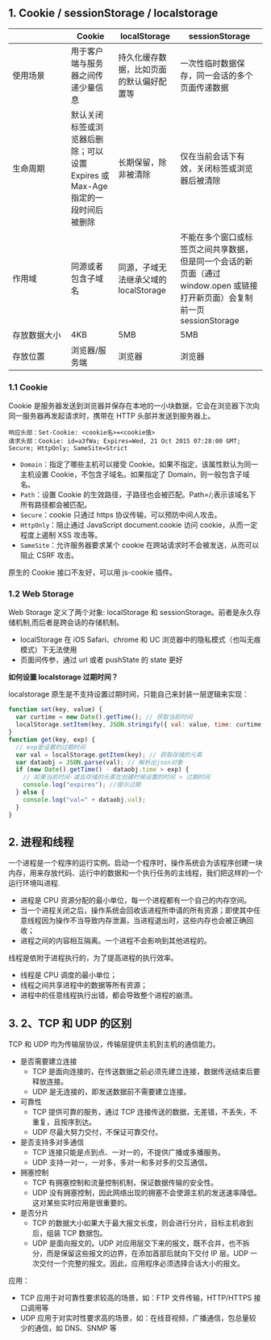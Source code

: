 ## 1. Cookie / sessionStorage / localstorage

| <div style="width:100px;"></div> | Cookie                                                                         | localStorage                             | sessionStorage                                                                                                             |
| -------------------------------- | ------------------------------------------------------------------------------ | ---------------------------------------- | -------------------------------------------------------------------------------------------------------------------------- |
| 使用场景                         | 用于客户端与服务器之间传递少量信息                                             | 持久化缓存数据，比如页面的默认偏好配置等 | 一次性临时数据保存，同一会话的多个页面传递数据                                                                             |
| 生命周期                         | 默认关闭标签或浏览器后删除；可以设置 Expires 或 Max-Age 指定的一段时间后被删除 | 长期保留，除非被清除                     | 仅在当前会话下有效，关闭标签或浏览器后被清除                                                                               |
| 作用域                           | 同源或者包含子域名                                                             | 同源，子域无法继承父域的 localStorage    | 不能在多个窗口或标签页之间共享数据，但是同一个会话的新页面（通过 window.open 或链接打开新页面）会复制前一页 sessionStorage |
| 存放数据大小                     | 4KB                                                                            | 5MB                                      | 5MB                                                                                                                        |
| 存放位置                         | 浏览器/服务端                                                                  | 浏览器                                   | 浏览器                                                                                                                     |

### 1.1 Cookie

Cookie 是服务器发送到浏览器并保存在本地的一小块数据，它会在浏览器下次向同一服务器再发起请求时，携带在 HTTP 头部并发送到服务器上。

```
响应头部：Set-Cookie: <cookie名>=<cookie值>
请求头部：Cookie: id=a3fWa; Expires=Wed, 21 Oct 2015 07:28:00 GMT; Secure; HttpOnly; SameSite=Strict
```

- `Domain`：指定了哪些主机可以接受 Cookie。如果不指定，该属性默认为同一主机设置 Cookie，不包含子域名。如果指定了 Domain，则一般包含子域名。
- `Path`：设置 Cookie 的生效路径，子路径也会被匹配。Path=/;表示该域名下所有路径都会被匹配。
- `Secure`：cookie 只通过 https 协议传输，可以预防中间人攻击。
- `HttpOnly`：阻止通过 JavaScript document.cookie 访问 cookie，从而一定程度上遏制 XSS 攻击等。
- `SameSite`：允许服务器要求某个 cookie 在跨站请求时不会被发送，从而可以阻止 CSRF 攻击。

原生的 Cookie 接口不友好，可以用 js-cookie 插件。

### 1.2 Web Storage

Web Storage 定义了两个对象: localStorage 和 sessionStorage。前者是永久存储机制,而后者是跨会话的存储机制。

- localStorage 在 iOS Safari、chrome 和 UC 浏览器中的隐私模式（也叫无痕模式）下无法使用
- 页面间传参，通过 url 或者 pushState 的 state 更好

**如何设置 localstorage 过期时间？**

localstorage 原生是不支持设置过期时间，只能自己来封装一层逻辑来实现：

```javascript
function set(key, value) {
  var curtime = new Date().getTime(); // 获取当前时间
  localStorage.setItem(key, JSON.stringify({ val: value, time: curtime })); // 转换成json字符串序列
}
function get(key, exp) {
  // exp是设置的过期时间
  var val = localStorage.getItem(key); // 获取存储的元素
  var dataobj = JSON.parse(val); // 解析出json对象
  if (new Date().getTime() - dataobj.time > exp) {
    // 如果当前时间-减去存储的元素在创建时候设置的时间 > 过期时间
    console.log("expires"); //提示过期
  } else {
    console.log("val=" + dataobj.val);
  }
}
```

## 2. 进程和线程

一个进程是一个程序的运行实例。启动一个程序时，操作系统会为该程序创建一块内存，用来存放代码、运行中的数据和一个执行任务的主线程，我们把这样的一个运行环境叫进程.

- 进程是 CPU 资源分配的最小单位，每一个进程都有一个自己的内存空间。
- 当一个进程关闭之后，操作系统会回收该进程所申请的所有资源；即使其中任意线程因为操作不当导致内存泄漏，当进程退出时，这些内存也会被正确回收；
- 进程之间的内容相互隔离。一个进程不会影响到其他进程的。

线程是依附于进程执行的，为了提高进程的执行效率。

- 线程是 CPU 调度的最小单位；
- 线程之间共享进程中的数据等所有资源；
- 进程中的任意线程执行出错，都会导致整个进程的崩溃。

## 3. 2、TCP 和 UDP 的区别

TCP 和 UDP 均为传输层协议，传输层提供主机到主机的通信能力。

- 是否需要建立连接
  - TCP 是面向连接的，在传送数据之前必须先建立连接，数据传送结束后要释放连接。
  - UDP 是无连接的，即发送数据前不需要建立连接。
- 可靠性
  - TCP 提供可靠的服务，通过 TCP 连接传送的数据，无差错，不丢失，不重复，且按序到达。
  - UDP 尽最大努力交付，不保证可靠交付。
- 是否支持多对多通信
  - TCP 连接只能是点到点、一对一的，不提供广播或多播服务。
  - UDP 支持一对一，一对多，多对一和多对多的交互通信。
- 拥塞控制
  - TCP 有拥塞控制和流量控制机制，保证数据传输的安全性。
  - UDP 没有拥塞控制，因此网络出现的拥塞不会使源主机的发送速率降低。这对某些实时应用是很重要的。
- 是否分片
  - TCP 的数据大小如果大于最大报文长度，则会进行分片，目标主机收到后，组装 TCP 数据包。
  - UDP 是面向报文的。UDP 对应用层交下来的报文，既不合并，也不拆分，而是保留这些报文的边界，在添加首部后就向下交付 IP 层。UDP 一次交付一个完整的报文。因此，应用程序必须选择合话大小的报文。

应用：

- TCP 应用于对可靠性要求较高的场景，如：FTP 文件传输，HTTP/HTTPS 接口调用等
- UDP 应用于对实时性要求高的场景，如：在线音视频，广播通信，包总量较少的通信，如 DNS、SNMP 等
